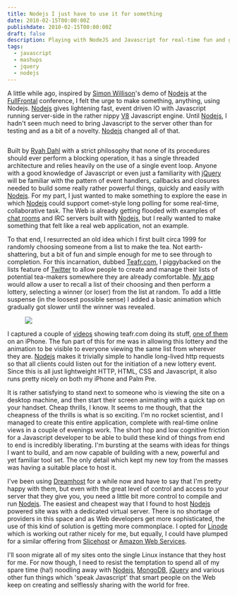 ```yaml
---
title: Nodejs I just have to use it for something
date: 2010-02-15T00:00:00Z
publishdate: 2010-02-15T00:00:00Z
draft: false
description: Playing with NodeJS and Javascript for real-time fun and games.
tags:
  - javascript
  - mashups
  - jquery
  - nodejs
---
```


A little while ago, inspired by <a href="http://simonwillison.net/2009/Nov/23/node/">Simon Willison</a>'s demo of <a href="http://nodesjs.org">Nodejs</a> at the <a href="http://2009.full-frontal.org/">FullFrontal</a> conference, I felt the urge to make something, anything, using Nodejs. <a href="http://nodesjs.org">Nodejs</a> gives lightening fast, event driven IO with Javascript running server-side in the rather nippy <a href="http://code.google.com/p/v8/">V8</a> Javascript engine. Until <a href="http://nodesjs.org">Nodejs</a>, I hadn't seen much need to bring Javascript to the server other than for testing and as a bit of a novelty. <a href="http://nodesjs.org">Nodejs</a> changed all of that.

<img src="/images/nodejs.png" alt="">




<p>
    Built by <a href="http://tinyclouds.org/">Ryah Dahl</a> with a strict philosophy that none of its procedures should ever perform a blocking operation, it has a single threaded architecture and relies heavily on the use of a single event loop. Anyone with a good knowledge of Javascript or even just a familiarity with <a href="http://jquery.com">jQuery</a> will be familiar with the pattern of event handlers, callbacks and closures needed to build some really rather powerful things, quickly and easily with <a href="http://nodesjs.org">Nodejs</a>. For my part, I just wanted to make something to explore the ease in which <a href="http://nodesjs.org">Nodejs</a> could support comet-style long polling for some real-time, collaborative task. The Web is already getting flooded with examples of <a href="http://chat.nodejs.org/">chat rooms</a> and IRC servers built with <a href="http://nodesjs.org">Nodejs</a>, but I really wanted to make something that felt like a real web application, not an example.
</p>
<p>
    To that end, I resurrected an old idea which I first built circa 1999 for randomly choosing someone from a list to make the tea. Not earth-shattering, but a bit of fun and simple enough for me to see through to completion. For this incarnation, dubbed <a href="http://teafr.com">Teafr.com</a>, I piggybacked on the lists feature of <a href="http://twitter.com/philhawksworth/tea-buddies">Twitter</a> to allow people to create and manage their lists of potential tea-makers somewhere they are already comfortable. <a href="http://teafr.com">My app</a> would allow a user to recall a list of their choosing and then perform a lottery, selecting a winner (or loser) from the list at random. To add a little suspense (in the loosest possible sense) I added a basic animation which gradually got slower until the winner was revealed.
</p>
<figure><img src="/images/teafr-tea-rotas-from-twitter-lists.jpg" /></figure>
<p>
    I captured a couple of <a href="http://www.vimeo.com/8144420">videos</a> showing teafr.com doing its stuff, <a href="http://www.vimeo.com/8457609">one of them</a> on an iPhone. The fun part of this for me was in allowing this lottery and the animation to be visible to everyone viewing the same list from wherever they are. <a href="http://nodesjs.org">Nodejs</a> makes it trivially simple to handle long-lived http requests so that all clients could listen out for the initiation of a new lottery event. Since this is all just lightweight HTTP, HTML, CSS and Javascript, it also runs pretty nicely on both my iPhone and Palm Pre.
</p>
<p>
    It is rather satisfying to stand next to someone who is viewing the site on a desktop machine, and then start their screen animating with a quick tap on your handset. Cheap thrills, I know. It seems to me though, that the cheapness of the thrills is what is so exciting. I'm no rocket scientist, and I managed to create this entire application, complete with real-time online views in a couple of evenings work. The short hop and low cognitive friction for a Javascript developer to be able to build these kind of things from end to end is incredibly liberating. I'm bursting at the seams with ideas for things I want to build, and am now capable of building with a new, powerful and yet familiar tool set. The only detail which kept my new toy from the masses was having a suitable place to host it.
</p>
<p>
    I've been using <a href="http://www.dreamhost.com/r.cgi?381199">Dreamhost</a> for a while now and have to say that I'm pretty happy with them, but even with the great level of control and access to your server that they give you, you need a little bit more control to compile and run <a href="http://nodesjs.org">Nodejs</a>. The easiest and cheapest way that I found to host <a href="http://nodesjs.org">Nodejs</a> powered site was with a dedicated virtual server. There is no shortage of providers in this space and as Web developers get more sophisticated, the use of this kind of solution is getting more commonplace. I opted for <a href="http://www.linode.com/?r=afc3f1becba08eb0ab33f62818cc90f396979563">Linode</a> which is working out rather nicely for me, but equally, I could have plumped for a similar offering from <a href="http://www.slicehost.com/">Slicehost</a> or <a href="http://aws.amazon.com/">Amazon Web Services</a>.
</p>
<p>
    I'll soon migrate all of my sites onto the single Linux instance that they host for me. For now though, I need to resist the temptation to spend all of my spare time (ha!) noodling away with <a href="http://nodesjs.org">Nodejs</a>, <a href="http://www.mongodb.org">MongoDB</a>, <a href="http://jquery.com">jQuery</a> and various other fun things which 'speak Javascript' that smart people on the Web keep on creating and selflessly sharing with the world for free.
</p>





